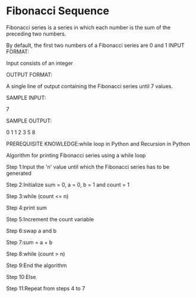 <h1>Fibonacci Sequence</h1>
Fibonacci series is a series in which each number is the sum of the preceding two numbers.

By default, the first two numbers of a Fibonacci series are 0 and 1
INPUT FORMAT:

Input consists of an integer

OUTPUT FORMAT:

A single line of output containing the Fibonacci series until 7 values.



SAMPLE INPUT:

7


SAMPLE OUTPUT:

0 1 1 2 3 5 8


PREREQUISITE KNOWLEDGE:while loop in Python and Recursion in Python

Algorithm for printing Fibonacci series using a while loop


Step 1:Input the 'n' value until which the Fibonacci series has to be generated

Step 2:Initialize sum = 0, a = 0, b = 1 and count = 1

Step 3:while (count <= n)

Step 4:print sum

Step 5:Increment the count variable

Step 6:swap a and b

Step 7:sum = a + b

Step 8:while (count > n)

Step 9:End the algorithm

Step 10:Else

Step 11:Repeat from steps 4 to 7
